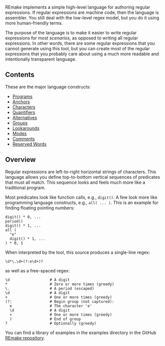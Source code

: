 REmake implements a simple high-level language for authoring regular expressions. 
If regular expressions are machine code, then the language is assembler. 
You still deal with the low-level regex model, but you do it using more human-friendly terms.

The purpose of the language is to make it easier to write regular expressions for most *scenarios*,
as opposed to writing all regular expressions. In other words, there are some regular expressions that
you cannot generate using this tool, but you can create most of the regular expressions that you
probably care about using a much more readable and intentionally transparent language.

## Contents

These are the major language constructs:

- [Programs](programs.md)
- [Anchors](anchors.md)
- [Characters](characters.md)
- [Quantifiers](quantifiers.md)
- [Alternatives](alternatives.md)
- [Groups](groups.md)
- [Lookarounds](lookarounds.md)
- [Modes](modes.md)
- [Comments](comments.md)
- [Reserved Words](reserved.md)

## Overview

Regular expressions are left-to-right horizontal strings of characters.
This language allows you define top-to-bottom vertical sequences of predicates that must all match.
This sequence looks and feels much more like a traditional program.

Most predicates look like function calls, e.g., `digit()`.
A few look more like programming language constructs, e.g., `all( ... )`.
This is an example for finding floating pointing numbers:

```
digit() * 0, ...
period()
digit() * 1, ...
all (
  "e"
  digit() * 1, ...
) * 0, 1
```

When interpreted by the tool, this source produces a single-line regex: 

```
\d*\.\d+(?:e\d+)?
```

as well as a free-spaced regex:

```
\d                  # A digit
*                   # Zero or more times (greedy)
\.                  # A period (escaped)
\d                  # A digit
+                   # One or more times (greedy)
(?:                 # Begin group (not captured):
  e                 # The character 'e'
  \d                # A digit
  +                 # One or more times (greedy)
  )                 # End of group
?                   # Optionally (greedy)
```

You can find a library of examples in the examples directory in the GitHub [REmake repository](https://github.com/alecramsay/REmake).